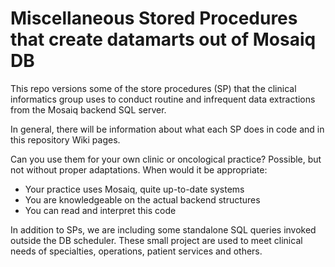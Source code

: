 # Miscellaneous Stored Procedures that create datamarts out of Mosaiq DB
This repo versions some of the store procedures (SP) that the clinical informatics group uses to 
conduct routine and infrequent data extractions from the Mosaiq backend SQL server.

In general, there will be information about what each SP does in code and in this repository Wiki pages.

Can you use them for your own clinic or oncological practice? Possible, but not without proper adaptations.
When would it be appropriate:
- Your practice uses Mosaiq, quite up-to-date systems
- You are knowledgeable on the actual backend structures
- You can read and interpret this code

In addition to SPs, we are including some standalone SQL queries invoked outside the DB scheduler. 
These small project are used to meet clinical needs of specialties, operations, patient services and others.
